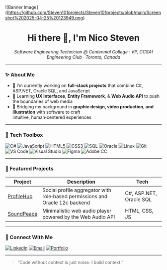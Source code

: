 <!-- Banner -->
![Banner Image]((https://github.com/Steven101projects/Steven101projects/blob/main/Screenshot%202025-04-25%20123949.png)

<h1 align="center">Hi there 👋, I'm Nico Steven</h1>

<p align="center">
  <em>Software Engineering Technician @ Centennial College · VP, CCSAI Engineering Club · Toronto, Canada</em>
</p>

---

### ✨ About Me

- 🔭 I’m currently working on **full‑stack projects** that combine C#, ASP.NET, Oracle SQL, and JavaScript  
- 🌱 Learning **UX Interfaces**, **Entity Framework**, & **Web Audio API** to push the boundaries of web media  
- 🎨 Bridging my background in **graphic design, video production, and illustration** with software to craft <br/> intuitive, human‑centered experiences  
---

### 🧰 Tech Toolbox

![C#](https://img.shields.io/badge/C%23-239120?style=flat&logo=c-sharp&logoColor=white)
![JavaScript](https://img.shields.io/badge/JavaScript-F7DF1E?style=flat&logo=javascript&logoColor=black)
![HTML5](https://img.shields.io/badge/HTML5-E34F26?style=flat&logo=html5&logoColor=white)
![CSS3](https://img.shields.io/badge/CSS3-1572B6?style=flat&logo=css3&logoColor=white)
![SQL](https://img.shields.io/badge/SQL-4479A1?style=flat&logo=postgresql&logoColor=white)
![Oracle](https://img.shields.io/badge/Oracle-F80000?style=flat&logo=oracle&logoColor=white)
![Linux](https://img.shields.io/badge/Linux-FCC624?style=flat&logo=linux&logoColor=black)
![Git](https://img.shields.io/badge/Git-F05032?style=flat&logo=git&logoColor=white)
![VS Code](https://img.shields.io/badge/VS%20Code-007ACC?style=flat&logo=visual-studio-code&logoColor=white)
![Visual Studio](https://img.shields.io/badge/Visual%20Studio-5C2D91?style=flat&logo=visual-studio&logoColor=white)
![Figma](https://img.shields.io/badge/Figma-F24E1E?style=flat&logo=figma&logoColor=white)
![Adobe CC](https://img.shields.io/badge/Adobe%20CC-FF0000?style=flat&logo=adobe&logoColor=white)

---

### 🚀 Featured Projects

| Project | Description | Tech |
|---------|-------------|------|
| [ProfileHub](https://github.com/Steven101projects/ProfileHub-CSharp-Console-App) | Social profile aggregator with role‑based permissions and Oracle 12c backend | C#, ASP.NET, Oracle SQL |
| [SoundPeace](https://github.com/Steven101projects/Project01) | Minimalistic web audio player powered by the Web Audio API | HTML, CSS, JS |

---

### 🤝 Connect With Me

[![LinkedIn](https://img.shields.io/badge/LinkedIn-0A66C2?style=for-the-badge&logo=linkedin&logoColor=white)](https://www.linkedin.com/in/nico-steven-castro-5a5285332/)
[![Email](https://img.shields.io/badge/Email-D14836?style=for-the-badge&logo=gmail&logoColor=white)](mailto:castroconi101@gmail.com)
[![Portfolio](https://img.shields.io/badge/Portfolio-000000?style=for-the-badge&logo=github&logoColor=white)](https://<your-portfolio-site>)

---

> “Code without context is just noise. I build context.”
